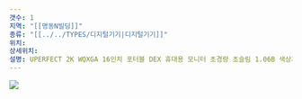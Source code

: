 ```yaml
---
갯수: 1
지역: "[[명동N빌딩]]"
종류: "[[../../TYPES/디지털기기|디지털기기]]"
위치: 
상세위치: 
설명: UPERFECT 2K WQXGA 16인치 포터블 DEX 휴대용 모니터 초경량 초슬림 1.06B 색상지원 160G01 / 2023.10.29 주문 / 2024.08.17 파견
---
```

![](http://192.168.50.22/devices/240817_IMG_0100.jpg)